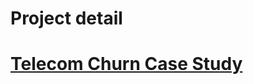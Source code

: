 # Project detail

# [Telecom Churn Case Study](https://raw.githubusercontent.com/purnanshu3/HelloWorld/main/Advanced%20Regression%20Assignment%20-%20House%20Price%20Prediction.ipynb)
